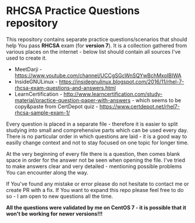 # RHCSA Practice Questions repository

This repository contains separate practice questions/scenarios that should help You pass **RHCSA** exam (for **version 7**). It is a collection gathered from various places on the internet - below list should contain all sources I've used to create it. 

* MeetDarji - https://www.youtube.com/channel/UCCgSGcWnSQYwBchMxoIBIWA
* InsideGNULinux - https://insidegnulinux.blogspot.com/2016/11/rhel-7-rhcsa-exam-questions-and-answers.html
* LearnCertification - http://www.learncertification.com/study-material/practice-question-paper-with-answers - which seems to be copy&paste from CertDepot quiz - https://www.certdepot.net/rhel7-rhcsa-sample-exam-1/



Every question is placed in a separate file - therefore it is easier to split studying into small and comprehensive parts which can be used every day. There is no particular order in which questions are laid - it is a good way to easilly change context and not to stay focused on one topic for longer time.

At the very beginning of every file there is a question, then comes blank space in order for the answer not be seen when opening the file. I've tried to make answers clear and very detailed - mentioning possible problems You can encounter along the way.

If You've found any mistake or error please do not hesitate to contact me or create PR with a fix. If You want to expand this repo please feel free to do so - I am open to new questions all the time.

**All the questions were validated by me on CentOS 7 - it is possible that it won't be working for newer versions!!!**
